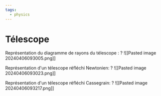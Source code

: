 ```yaml
---
tags:
  - physics
---
```


# Télescope

Représentation du diagramme de rayons du télescope :
?
![[Pasted image 20240406093005.png]]


Représentation d'un télescope réfléchi Newtonien:
?
![[Pasted image 20240406093023.png]]

Représentation d'un télescope réfléchi Cassegrain:
?
![[Pasted image 20240406093217.png]]